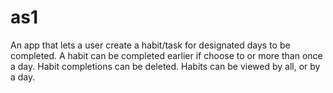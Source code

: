 # as1
An app that lets a user create a habit/task for designated days to be completed.
A habit can be completed earlier if choose to or more than once a day.
Habit completions can be deleted.
Habits can be viewed by all, or by a day.
